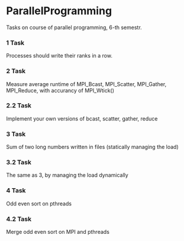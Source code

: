 # ParallelProgramming
Tasks on course of parallel programming, 6-th semestr.
### 1 Task ### 
Processes should write their ranks in a row.
### 2 Task ###
Measure average runtime of MPI_Bcast, MPI_Scatter, MPI_Gather, MPI_Reduce, with accurancy of MPI_Wtick()
### 2.2 Task ###
Implement your own versions of bcast, scatter, gather, reduce
### 3 Task ###
Sum of two long numbers written in files (statically managing the load)
### 3.2 Task ###
The same as 3, by managing the load dynamically
### 4 Task ###
Odd even sort on pthreads
### 4.2 Task ###
Merge odd even sort on MPI and pthreads
